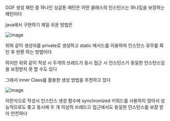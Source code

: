 GOF 생성 패턴 중 하나인 싱글톤 패턴은 어떤 클래스의 인스턴스는 하나임을 보장하는 패턴이다

java에서 구현하기 제일 쉬운 방법은 

![image](https://github.com/user-attachments/assets/e7e0c63e-4a5f-49ef-84a4-691de9efcf3a)

위와 같이 생성자를 private로 생성하고 static 메서드를 이용하여 인스턴스 유무를 확인 후 반환 하는  방법이다

하지만 위와 같이 작성 시 두개의 쓰레드가 동시 접근 시 인스턴스가 동일한 인스턴스임을 보장받지 못 할 수도 있다

그래서 inner Class를 활용한 생성 방법을 추천하고 있다

![image](https://github.com/user-attachments/assets/c980ee55-b707-45a0-b647-676041ff2883)


이런식으로 작성시 인스턴스 생성 함수에 synchronized 키워드를 사용하지 않아서 성능적으로도 좋고 
동시에 두 개 이상의 쓰레드으 접근에서도 동일한 인스턴스를 보장 받아 안전하다
